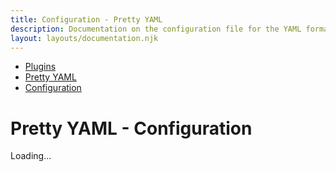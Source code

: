 ```yaml
---
title: Configuration - Pretty YAML
description: Documentation on the configuration file for the YAML formatting plugin for dprint.
layout: layouts/documentation.njk
---
```


<nav class="breadcrumb" aria-label="breadcrumbs">
  <ul>
    <li><a href="/plugins">Plugins</a></li>
    <li><a href="/plugins/pretty_yaml">Pretty YAML</a></li>
    <li><a href="/plugins/pretty_yaml/config">Configuration</a></li>
  </ul>
</nav>

# Pretty YAML - Configuration

<div class="plugin-config-table" data-url="https://plugins.dprint.dev/g-plane/pretty_yaml/latest/schema.json">
  Loading...
</div>

